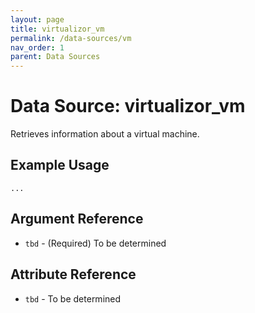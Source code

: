 ```yaml
---
layout: page
title: virtualizor_vm
permalink: /data-sources/vm
nav_order: 1
parent: Data Sources
---
```


# Data Source: virtualizor_vm

Retrieves information about a virtual machine.

## Example Usage

```
...
```

## Argument Reference

* `tbd` - (Required) To be determined

## Attribute Reference

* `tbd` - To be determined
